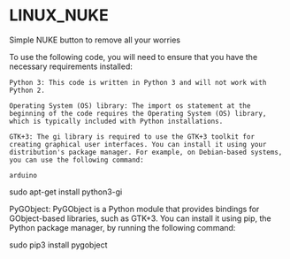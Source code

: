 # LINUX_NUKE
Simple NUKE button to remove all your worries


To use the following code, you will need to ensure that you have the necessary requirements installed:

    Python 3: This code is written in Python 3 and will not work with Python 2.

    Operating System (OS) library: The import os statement at the beginning of the code requires the Operating System (OS) library, which is typically included with Python installations.

    GTK+3: The gi library is required to use the GTK+3 toolkit for creating graphical user interfaces. You can install it using your distribution's package manager. For example, on Debian-based systems, you can use the following command:

    arduino

sudo apt-get install python3-gi

PyGObject: PyGObject is a Python module that provides bindings for GObject-based libraries, such as GTK+3. You can install it using pip, the Python package manager, by running the following command:

sudo pip3 install pygobject

